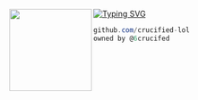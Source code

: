 [![Typing SVG](https://readme-typing-svg.herokuapp.com?font=Roboto+Mono&lines=+%7C+crucified.lol)](https://git.io/typing-svg)
<img align="left" src="https://upload.wikimedia.org/wikipedia/commons/thumb/3/34/Red_star.svg/220px-Red_star.svg.png" width="147"/> 

```csharp
github.com/crucified-lol
owned by @6crucifed
```
&zwnj; 
&zwnj; 

